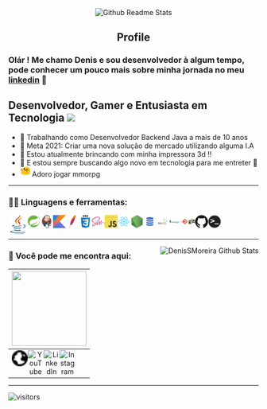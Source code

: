 <p align="center">
 <img width="100px" src="https://res.cloudinary.com/anuraghazra/image/upload/v1594908242/logo_ccswme.svg" align="center" alt="Github Readme Stats" />
 <h2 align="center">Profile</h2>
</p>


### Olár ! Me chamo Denis e sou desenvolvedor à algum tempo, pode conhecer um pouco mais sobre minha jornada no meu [linkedin] 👋

## Desenvolvedor, Gamer e Entusiasta em Tecnologia <img src="https://user-images.githubusercontent.com/5679180/79618120-0daffb80-80be-11ea-819e-d2b0fa904d07.gif" width="27px">
- 👯  Trabalhando como Desenvolvedor Backend Java a mais de 10 anos 
- 🥅  Meta 2021:  Criar uma nova solução de mercado utilizando alguma I.A
- 🔭  Estou atualmente brincando com minha impressora 3d !!
- 🌱  E estou sempre buscando algo novo em tecnologia para me entreter 🤣
- <img alt="GIF" src="https://github.com/deut-erium/deut-erium/blob/master/assets/happy.gif?raw=1" width="20vw" /> Adoro jogar mmorpg 

---

### 👨‍💻 Linguagens e ferramentas:

[<img align="left" alt="Java" width="38px" src="https://raw.githubusercontent.com/github/explore/80688e429a7d4ef2fca1e82350fe8e3517d3494d/topics/java/java.png" />][site]
[<img align="left" alt="Spring" width="26px" src="https://raw.githubusercontent.com/github/explore/80688e429a7d4ef2fca1e82350fe8e3517d3494d/topics/spring-boot/spring-boot.png" />][site]
[<img align="left" alt="Jenkins" width="26px" 
src="https://raw.githubusercontent.com/github/explore/4546263bd5739353083c33dada43f8f31e7d1fd6/topics/jenkins/jenkins.png" />][site]
[<img align="left" alt="Kotlin" width="26px" 
src="https://raw.githubusercontent.com/github/explore/80688e429a7d4ef2fca1e82350fe8e3517d3494d/topics/kotlin/kotlin.png" />][site]
[<img align="left" alt="Maven" width="26px" 
src="https://raw.githubusercontent.com/github/explore/80688e429a7d4ef2fca1e82350fe8e3517d3494d/topics/maven/maven.png" />][site]
[<img align="left" alt="CSS3" width="26px" src="https://raw.githubusercontent.com/github/explore/80688e429a7d4ef2fca1e82350fe8e3517d3494d/topics/css/css.png" />][site]
[<img align="left" alt="Sass" width="26px" src="https://raw.githubusercontent.com/github/explore/80688e429a7d4ef2fca1e82350fe8e3517d3494d/topics/sass/sass.png" />][site]
[<img align="left" alt="JavaScript" width="26px"  src="https://raw.githubusercontent.com/github/explore/80688e429a7d4ef2fca1e82350fe8e3517d3494d/topics/javascript/javascript.png" />][site]

[<img align="left" alt="React" width="26px" src="https://raw.githubusercontent.com/github/explore/80688e429a7d4ef2fca1e82350fe8e3517d3494d/topics/react/react.png" />][site]
[<img align="left" alt="Node.js" width="26px" src="https://raw.githubusercontent.com/github/explore/80688e429a7d4ef2fca1e82350fe8e3517d3494d/topics/nodejs/nodejs.png" />][site]

[<img align="left" alt="SQL" width="26px" src="https://raw.githubusercontent.com/github/explore/80688e429a7d4ef2fca1e82350fe8e3517d3494d/topics/sql/sql.png" />][site]

[<img align="left" alt="MySQL" width="26px" src="https://raw.githubusercontent.com/github/explore/80688e429a7d4ef2fca1e82350fe8e3517d3494d/topics/mysql/mysql.png" />][site]

[<img align="left" alt="MongoDB" width="26px" src="https://raw.githubusercontent.com/github/explore/80688e429a7d4ef2fca1e82350fe8e3517d3494d/topics/mongodb/mongodb.png" />][site]

[<img align="left" alt="Git" width="26px" src="https://raw.githubusercontent.com/github/explore/80688e429a7d4ef2fca1e82350fe8e3517d3494d/topics/git/git.png" />][site]

[<img align="left" alt="GitHub" width="26px" src="https://raw.githubusercontent.com/github/explore/78df643247d429f6cc873026c0622819ad797942/topics/github/github.png" />][site]
[<img align="left" alt="HTML5" width="26px" src="https://raw.githubusercontent.com/github/explore/80688e429a7d4ef2fca1e82350fe8e3517d3494d/topics/terminal/terminal.png" />][site]

<br/><br/>

---

<img align="right" alt="DenisSMoreira Github Stats" src="https://github-readme-stats.vercel.app/api?username=DenisSMoreira&show_icons=true&hide_border=true" />

### 👀 Você pode me encontra aqui:
<a><img src="https://icon-library.net//images/icon-programmer/icon-programmer-14.jpg" width="150px" height="150px" /></a> |
|:---------------------------------------------------------------------------------------------------------------------------------------: |
|<a href="https://www.linkedin.com/in/sanchit-vijay-774432178">[<img align="left" alt="denissoaresmoreira.com.nbr" width="32px" src="https://raw.githubusercontent.com/iconic/open-iconic/master/svg/globe.svg" />][site][<img align="left" alt="YouTube" width="32px" src="https://cdn.jsdelivr.net/npm/simple-icons@v3/icons/youtube.svg" />][youtube][<img align="left" alt="LinkedIn" width="32px" src="https://cdn.jsdelivr.net/npm/simple-icons@v3/icons/linkedin.svg" />][linkedin][<img align="left" alt="Instagram" width="32px" src="https://cdn.jsdelivr.net/npm/simple-icons@v3/icons/instagram.svg" />][instagram]</a>


---
![visitors](https://visitor-badge.laobi.icu/badge?page_id=DenisSMoreira.DenisSMoreira)

[site]: https://www.linkedin.com/in/denissmoreira/
[linkedin]: https://www.linkedin.com/in/denissmoreira/
[twitter]: https://twitter.com/codeSTACKr
[youtube]: https://youtube.com/Denissoaresmoreira
[instagram]: https://instagram.com/denissoaresmoreira
[linkedin]: https://linkedin.com/in/denissmoreira
